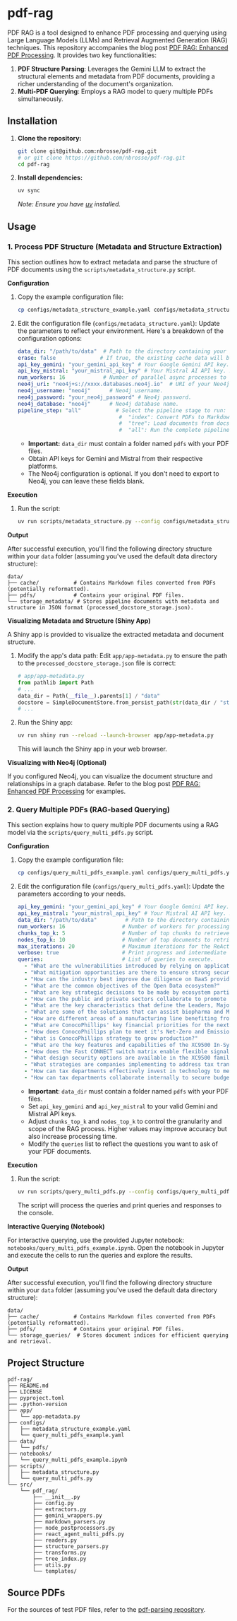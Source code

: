 # pdf-rag

PDF RAG is a tool designed to enhance PDF processing and querying using Large Language Models (LLMs) and Retrieval Augmented Generation (RAG) techniques.  This repository accompanies the blog post [PDF RAG: Enhanced PDF Processing](https://nbrosse.github.io/posts/pdf-rag/pdf-rag.html). It provides two key functionalities:

1.  **PDF Structure Parsing**:  Leverages the Gemini LLM to extract the structural elements and metadata from PDF documents, providing a richer understanding of the document's organization.
2.  **Multi-PDF Querying**:  Employs a RAG model to query multiple PDFs simultaneously.

## Installation

1. **Clone the repository:**

   ```bash
   git clone git@github.com:nbrosse/pdf-rag.git
   # or git clone https://github.com/nbrosse/pdf-rag.git
   cd pdf-rag
   ```

2.  **Install dependencies:**

    ```bash
    uv sync
    ```
    *Note:  Ensure you have [uv](https://astral.sh/uv) installed.*

## Usage

### 1. Process PDF Structure (Metadata and Structure Extraction)

This section outlines how to extract metadata and parse the structure of PDF documents using the `scripts/metadata_structure.py` script.

**Configuration**

1.  Copy the example configuration file:

    ```bash
    cp configs/metadata_structure_example.yaml configs/metadata_structure.yaml
    ```

2.  Edit the configuration file (`configs/metadata_structure.yaml`): Update the parameters to reflect your environment. Here's a breakdown of the configuration options:

    ```yaml
    data_dir: "/path/to/data"  # Path to the directory containing your PDF files.  Example: the path to the "data" folder.
    erase: false              # If true, the existing cache data will be cleared before processing.
    api_key_gemini: "your_gemini_api_key" # Your Google Gemini API key. Required.
    api_key_mistral: "your_mistral_api_key" # Your Mistral AI API key. Required.
    num_workers: 16            # Number of parallel async processes to use for PDF processing.
    neo4j_uri: "neo4j+s://xxxx.databases.neo4j.io"  # URI of your Neo4j database.  Only required if you want to store the document relationships in Neo4j.
    neo4j_username: "neo4j"      # Neo4j username.
    neo4j_password: "your_neo4j_password" # Neo4j password.
    neo4j_database: "neo4j"      # Neo4j database name.
    pipeline_step: "all"           # Select the pipeline stage to run:
                                    #  "index": Convert PDFs to Markdown, extract metadata/structure, and store in docstore.
                                    #  "tree": Load documents from docstore, build tree index, optionally export to Neo4j.
                                    #  "all": Run the complete pipeline (index and tree).
    ```

    *   **Important:**  `data_dir` must contain a folder named `pdfs` with your PDF files.
    *   Obtain API keys for Gemini and Mistral from their respective platforms.
    *   The Neo4j configuration is optional. If you don't need to export to Neo4j, you can leave these fields blank.

**Execution**

1.  Run the script:

    ```bash
    uv run scripts/metadata_structure.py --config configs/metadata_structure.yaml
    ```

**Output**

After successful execution, you'll find the following directory structure within your `data` folder (assuming you've used the default data directory structure):

```
data/
├── cache/           # Contains Markdown files converted from PDFs (potentially reformatted).
├── pdfs/            # Contains your original PDF files.
└── storage_metadata/ # Stores pipeline documents with metadata and structure in JSON format (processed_docstore_storage.json).
```

**Visualizing Metadata and Structure (Shiny App)**

A Shiny app is provided to visualize the extracted metadata and document structure.

1.  Modify the app's data path:  Edit `app/app-metadata.py` to ensure the path to the `processed_docstore_storage.json` file is correct:

    ```python
    # app/app-metadata.py
    from pathlib import Path
    # ...
    data_dir = Path(__file__).parents[1] / "data"
    docstore = SimpleDocumentStore.from_persist_path(str(data_dir / "storage_metadata" / "processed_docstore_storage.json"))
    # ...
    ```

2.  Run the Shiny app:

    ```bash
    uv run shiny run --reload --launch-browser app/app-metadata.py
    ```

    This will launch the Shiny app in your web browser.

**Visualizing with Neo4j (Optional)**

If you configured Neo4j, you can visualize the document structure and relationships in a graph database. Refer to the blog post [PDF RAG: Enhanced PDF Processing](https://nbrosse.github.io/posts/pdf-rag/pdf-rag.html) for examples.

### 2. Query Multiple PDFs (RAG-based Querying)

This section explains how to query multiple PDF documents using a RAG model via the `scripts/query_multi_pdfs.py` script.

**Configuration**

1.  Copy the example configuration file:

    ```bash
    cp configs/query_multi_pdfs_example.yaml configs/query_multi_pdfs.yaml
    ```

2.  Edit the configuration file (`configs/query_multi_pdfs.yaml`): Update the parameters according to your needs.

    ```yaml
    api_key_gemini: "your_gemini_api_key" # Your Google Gemini API key. Required.
    api_key_mistral: "your_mistral_api_key" # Your Mistral AI API key. Required.
    data_dir: "/path/to/data"         # Path to the directory containing the data (PDFs, cache, metadata).  Example: the path to the "data" folder.
    num_workers: 16                  # Number of workers for processing.
    chunks_top_k: 5                  # Number of top chunks to retrieve per document during RAG.
    nodes_top_k: 10                  # Number of top documents to retrieve based on initial query.
    max_iterations: 20               # Maximum iterations for the ReAct agent.
    verbose: true                    # Print progress and intermediate steps during querying.
    queries:                         # List of queries to execute.
      - "What are the vulnerabilities introduced by relying on application programming interfaces (APIs) in Banking as a Service (BaaS)?"
      - "What mitigation opportunities are there to ensure strong security for BaaS platforms and API connectivity?"
      - "How can the industry best improve due diligence on BaaS providers in this landscape?"
      - "What are the common objectives of the Open Data ecosystem?"
      - "What are key strategic decisions to be made by ecosystem participants?"
      - "How can the public and private sectors collaborate to promote innovation, secure data sharing, and data privacy within the Open Data ecosystem?"
      - "What are the key characteristics that define the Leaders, Major Contenders, and Aspirants within the Life Sciences Smart Manufacturing Services PEAK Matrix?"
      - "What are some of the solutions that can assist biopharma and MedTech manufacturers with insights that help optimize manufacturing processes and improve product quality?"
      - "How are different areas of a manufacturing line benefiting from AI?"
      - "What are ConocoPhillips' key financial priorities for the next 10 years?"
      - "How does ConocoPhillips plan to meet it's Net-Zero and Emissions targets?"
      - "What is ConocoPhillips strategy to grow production?"
      - "What are the key features and capabilities of the XC9500 In-System Programmable CPLD family?"
      - "How does the Fast CONNECT switch matrix enable flexible signal routing and logic implementation within the XC9500 devices?"
      - "What design security options are available in the XC9500 family, and how do they protect programming data?"
      - "What strategies are companies implementing to address tax transformation in a data-driven world?"
      - "How can tax departments effectively invest in technology to meet compliance and strategic goals?"
      - "How can tax departments collaborate internally to secure budget and ensure technology alignment?"
    ```

    *   **Important**: `data_dir` must contain a folder named `pdfs` with your PDF files.
    *   Set `api_key_gemini` and `api_key_mistral` to your valid Gemini and Mistral API keys.
    *   Adjust `chunks_top_k` and `nodes_top_k` to control the granularity and scope of the RAG process. Higher values may improve accuracy but also increase processing time.
    *   Modify the `queries` list to reflect the questions you want to ask of your PDF documents.

**Execution**

1.  Run the script:

    ```bash
    uv run scripts/query_multi_pdfs.py --config configs/query_multi_pdfs.yaml
    ```

    The script will process the queries and print queries and responses to the console.

**Interactive Querying (Notebook)**

For interactive querying, use the provided Jupyter notebook: `notebooks/query_multi_pdfs_example.ipynb`. Open the notebook in Jupyter and execute the cells to run the queries and explore the results.

**Output**

After successful execution, you'll find the following directory structure within your `data` folder (assuming you've used the default data directory structure):

```
data/
├── cache/           # Contains Markdown files converted from PDFs (potentially reformatted).
├── pdfs/            # Contains your original PDF files.
└── storage_queries/  # Stores document indices for efficient querying and retrieval.
```

## Project Structure

```
pdf-rag/
├── README.md
├── LICENSE
├── pyproject.toml
├── .python-version
├── app/
│   └── app-metadata.py
├── configs/
│   ├── metadata_structure_example.yaml
│   └── query_multi_pdfs_example.yaml
├── data/
│   └── pdfs/
├── notebooks/
│   └── query_multi_pdfs_example.ipynb
├── scripts/
│   ├── metadata_structure.py
│   └── query_multi_pdfs.py
└── src/
    └── pdf_rag/
        ├── __init__.py
        ├── config.py
        ├── extractors.py
        ├── gemini_wrappers.py
        ├── markdown_parsers.py
        ├── node_postprocessors.py
        ├── react_agent_multi_pdfs.py
        ├── readers.py
        ├── structure_parsers.py
        ├── transforms.py
        ├── tree_index.py
        ├── utils.py
        └── templates/
```

## Source PDFs

For the sources of test PDF files, refer to the [pdf-parsing repository](https://github.com/nbrosse/pdf-parsing#sources-of-pdf).
